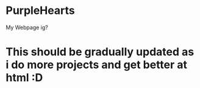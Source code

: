 # PurpleHearts
My Webpage ig?

# This should be gradually updated as i do more projects and get better at html :D
